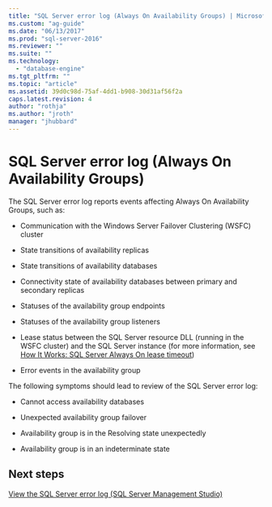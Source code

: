 ```yaml
---
title: "SQL Server error log (Always On Availability Groups) | Microsoft Docs"
ms.custom: "ag-guide"
ms.date: "06/13/2017"
ms.prod: "sql-server-2016"
ms.reviewer: ""
ms.suite: ""
ms.technology: 
  - "database-engine"
ms.tgt_pltfrm: ""
ms.topic: "article"
ms.assetid: 39d0c98d-75af-4dd1-b908-30d31af56f2a
caps.latest.revision: 4
author: "rothja"
ms.author: "jroth"
manager: "jhubbard"
---
```

# SQL Server error log (Always On Availability Groups)
  The SQL Server error log reports events affecting Always On Availability Groups, such as:  
  
-   Communication with the Windows Server Failover Clustering (WSFC) cluster  
  
-   State transitions of availability replicas  
  
-   State transitions of availability databases  
  
-   Connectivity state of availability databases between primary and secondary replicas  
  
-   Statuses of the availability group endpoints  
  
-   Statuses of the availability group listeners  
  
-   Lease status between the SQL Server resource DLL (running in the WSFC cluster) and the SQL Server instance (for more information, see [How It Works: SQL Server Always On lease timeout](http://blogs.msdn.com/b/psssql/archive/2012/09/07/how-it-works-sql-server-alwayson-lease-timeout.aspx))  
  
-   Error events in the availability group  
  
 The following symptoms should lead to review of the SQL Server error log:  
  
-   Cannot access availability databases  
  
-   Unexpected availability group failover  
  
-   Availability group is in the Resolving state unexpectedly  
  
-   Availability group is in an indeterminate state  
  
## Next steps  
 [View the SQL Server error log &#40;SQL Server Management Studio&#41;](~/relational-databases/performance/view-the-sql-server-error-log-sql-server-management-studio.md)  
  
  